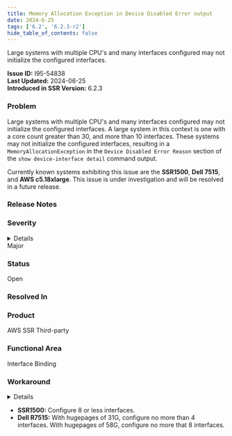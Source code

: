 ```yaml
---
title: Memory Allocation Exception in Device Disabled Error output
date: 2024-6-25
tags: ['6.2', '6.2.3-r2']
hide_table_of_contents: false
---
```


Large systems with multiple CPU's and many interfaces configured may not initialize the configured interfaces.

<!-- truncate -->

**Issue ID:** I95-54838  
**Last Updated:** 2024-06-25  
**Introduced in SSR Version:** 6.2.3

### Problem

Large systems with multiple CPU's and many interfaces configured may not initialize the configured interfaces. A large system in this context is one with a core count greater than 30, and more than 10 interfaces. These systems may not initialize the configured interfaces, resulting in a `MemoryAllocationException` in the `Device Disabled Error Reason` section of the `show device-interface detail` command output. 

Currently known systems exhibiting this issue are the **SSR1500**, **Dell 7515**, and **AWS c5.18xlarge**. This issue is under investigation and will be resolved in a future release.

### Release Notes


### Severity
<details>
The potential impact of a software defect if encountered. Severity levels are:
* Critical: Could severely affect service, capacity/traffic, and maintenance capabilities. May have a prolonged impact to the entire system.
* Major: Could seriously affect system operation, maintenance, administration and related tasks.
* Minor: Would not significantly impair the functioning or affect service.
</details>
Major

### Status
Open

### Resolved In

### Product
AWS SSR Third-party

### Functional Area
Interface Binding

### Workaround
<details>
Juniper may provide a method to temporarily circumvent a problem; workarounds do not exist for all issues.
</details>

- **SSR1500:** Configure 8 or less interfaces.
- **Dell R7515:** With hugepages of 31G, configure no more than 4 interfaces. With hugepages of 58G, configure no more that 8 interfaces.

